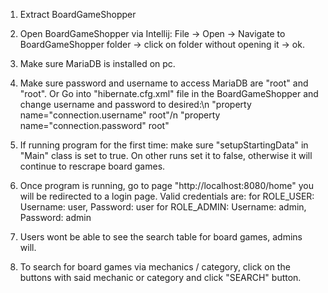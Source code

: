 1. Extract BoardGameShopper
2. Open BoardGameShopper via Intellij:
  File -> Open -> Navigate to BoardGameShopper folder -> click on folder without opening it -> ok.
3. Make sure MariaDB is installed on pc.
4. Make sure password and username to access MariaDB are "root" and "root".
  Or Go into "hibernate.cfg.xml" file in the BoardGameShopper and change username and password to desired:\n
        "property name="connection.username" root"/n
        "property name="connection.password" root"
        
5. If running program for the first time: make sure "setupStartingData" in "Main" class is set to true.
  On other runs set it to false, otherwise it will continue to rescrape board games.

6. Once program is running, go to page "http://localhost:8080/home" you will be redirected to a login page.
  Valid credentials are:
    for ROLE_USER: Username: user, Password: user
    for ROLE_ADMIN: Username: admin, Password: admin
7. Users wont be able to see the search table for board games, admins will.

8. To search for board games via mechanics / category, click on the buttons with said mechanic or category and click "SEARCH" button.


